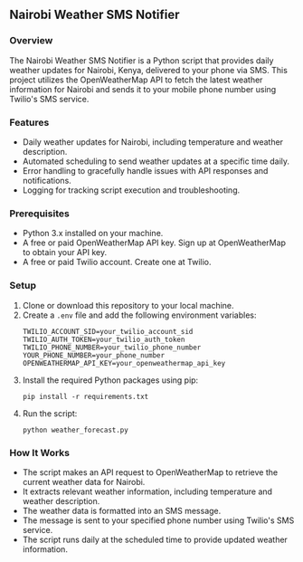 ## Nairobi Weather SMS Notifier

### Overview
The Nairobi Weather SMS Notifier is a Python script that provides daily weather updates for Nairobi, Kenya, delivered to your phone via SMS. This project utilizes the OpenWeatherMap API to fetch the latest weather information for Nairobi and sends it to your mobile phone number using Twilio's SMS service.

### Features
- Daily weather updates for Nairobi, including temperature and weather description.
- Automated scheduling to send weather updates at a specific time daily.
- Error handling to gracefully handle issues with API responses and notifications.
- Logging for tracking script execution and troubleshooting.

### Prerequisites
- Python 3.x installed on your machine.
- A free or paid OpenWeatherMap API key. Sign up at OpenWeatherMap to obtain your API key.
- A free or paid Twilio account. Create one at Twilio.

### Setup
1. Clone or download this repository to your local machine.
2. Create a `.env` file and add the following environment variables:
    ```
    TWILIO_ACCOUNT_SID=your_twilio_account_sid
    TWILIO_AUTH_TOKEN=your_twilio_auth_token
    TWILIO_PHONE_NUMBER=your_twilio_phone_number
    YOUR_PHONE_NUMBER=your_phone_number
    OPENWEATHERMAP_API_KEY=your_openweathermap_api_key
    ```
3. Install the required Python packages using pip:
    ```
    pip install -r requirements.txt
    ```
4. Run the script:
    ```
    python weather_forecast.py
    ```

### How It Works
- The script makes an API request to OpenWeatherMap to retrieve the current weather data for Nairobi.
- It extracts relevant weather information, including temperature and weather description.
- The weather data is formatted into an SMS message.
- The message is sent to your specified phone number using Twilio's SMS service.
- The script runs daily at the scheduled time to provide updated weather information.
